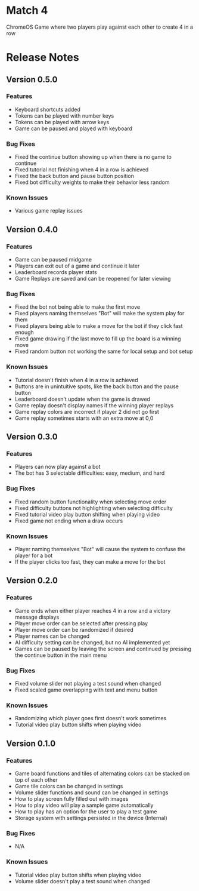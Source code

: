 # Match 4
ChromeOS Game where two players play against each other to create 4 in a row


# Release Notes

## Version 0.5.0
### Features
* Keyboard shortcuts added
* Tokens can be played with number keys
* Tokens can be played with arrow keys
* Game can be paused and played with keyboard

### Bug Fixes
* Fixed the continue button showing up when there is no game to continue
* Fixed tutorial not finishing when 4 in a row is achieved
* Fixed the back button and pause button position
* Fixed bot difficulty weights to make their behavior less random

### Known Issues
* Various game replay issues


## Version 0.4.0
### Features
* Game can be paused midgame
* Players can exit out of a game and continue it later
* Leaderboard records player stats
* Game Replays are saved and can be reopened for later viewing

### Bug Fixes
* Fixed the bot not being able to make the first move
* Fixed players naming themselves "Bot" will make the system play for them
* Fixed players being able to make a move for the bot if they click fast enough
* Fixed game drawing if the last move to fill up the board is a winning move
* Fixed random button not working the same for local setup and bot setup

### Known Issues
* Tutorial doesn't finish when 4 in a row is achieved
* Buttons are in unintuitive spots, like the back button and the pause button
* Leaderboard doesn't update when the game is drawed
* Game replay doesn't display names if the winning player replays
* Game replay colors are incorrect if player 2 did not go first
* Game replay sometimes starts with an extra move at 0,0


## Version 0.3.0
### Features
* Players can now play against a bot
* The bot has 3 selectable difficulties: easy, medium, and hard

### Bug Fixes
* Fixed random button functionality when selecting move order
* Fixed difficulty buttons not highlighting when selecting difficulty 
* Fixed tutorial video play button shifting when playing video
* Fixed game not ending when a draw occurs

### Known Issues
* Player naming themselves "Bot" will cause the system to confuse the player for a bot
* If the player clicks too fast, they can make a move for the bot


## Version 0.2.0
### Features
* Game ends when either player reaches 4 in a row and a victory message displays
* Player move order can be selected after pressing play
* Player move order can be randomized if desired
* Player names can be changed
* AI difficulty setting can be changed, but no AI implemented yet
* Games can be paused by leaving the screen and continued by pressing the continue button in the main menu

### Bug Fixes
* Fixed volume slider not playing a test sound when changed
* Fixed scaled game overlapping with text and menu button

### Known Issues
* Randomizing which player goes first doesn't work sometimes 
* Tutorial video play button shifts when playing video


## Version 0.1.0
### Features
* Game board functions and tiles of alternating colors can be stacked on top of each other
* Game tile colors can be changed in settings
* Volume slider functions and sound can be changed in settings
* How to play screen fully filled out with images
* How to play video will play a sample game automatically
* How to play has an option for the user to play a test game
* Storage system with settings persisted in the device (Internal)
  
### Bug Fixes
* N/A

### Known Issues
* Tutorial video play button shifts when playing video
* Volume slider doesn't play a test sound when changed
